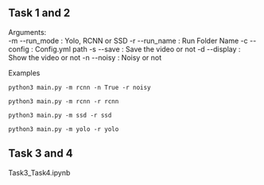 ## Task 1 and 2

Arguments:\
-m --run_mode : Yolo, RCNN or SSD
-r --run_name : Run Folder Name
-c --config   : Config.yml path
-s --save     : Save the video or not
-d --display  : Show the video or not
-n --noisy    : Noisy or not

Examples
```
python3 main.py -m rcnn -n True -r noisy
```
```
python3 main.py -m rcnn -r rcnn
```
```
python3 main.py -m ssd -r ssd
```
```
python3 main.py -m yolo -r yolo
```

## Task 3 and 4

Task3_Task4.ipynb
